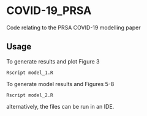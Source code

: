 # COVID-19_PRSA
Code relating to the PRSA COVID-19 modelling paper

## Usage
To generate results and plot Figure 3

    Rscript model_1.R

To generate model results and Figures 5-8

    Rscript model_2.R

alternatively, the files can be run in an IDE.
